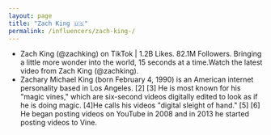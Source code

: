 ```yaml
---
layout: page
title: "Zach King 🇺🇸"
permalink: /influencers/zach-king-/
---
```


- Zach King (@zachking) on TikTok | 1.2B Likes. 82.1M Followers. Bringing a little more wonder into the world, 15 seconds at a time.Watch the latest video from Zach King (@zachking).
- Zachary Michael King (born February 4, 1990) is an American internet personality based in Los Angeles. [2] [3] He is most known for his "magic vines," which are six-second videos digitally edited to look as if he is doing magic. [4]He calls his videos "digital sleight of hand." [5] [6] He began posting videos on YouTube in 2008 and in 2013 he started posting videos to Vine.
